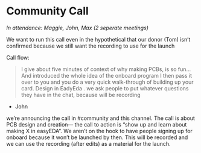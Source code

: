 # Community Call

_In attendance: Maggie, John, Max (2 seperate meetings)_

We want to run this call even in the hypothetical that our donor (Tom) isn’t confirmed because we still want the recording to use for the launch

Call flow:

> I give about five minutes of context of why making PCBs,  is so fun… And introduced the whole idea of the onboard program
> I then pass it over to you and you do a very quick walk-through of building up your card. Design in EadyEda .
> we ask people to put whatever questions they have in the chat, because will be recording
- John

we’re announcing the call in #community and this channel. The call is about PCB design and creation— the call to action is “show up and learn about making X in easyEDA”. We aren’t on the hook to have people signing up for onboard because it won’t be launched by then. This will be recorded and we can use the recording (after edits) as a material for the launch.